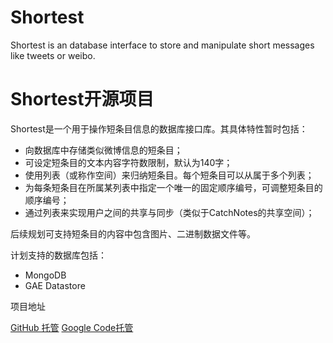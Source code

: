 Shortest
========

Shortest is an database interface to store and manipulate short messages like tweets or weibo.








Shortest开源项目
==

Shortest是一个用于操作短条目信息的数据库接口库。其具体特性暂时包括：

- 向数据库中存储类似微博信息的短条目；
- 可设定短条目的文本内容字符数限制，默认为140字；
- 使用列表（或称作空间）来归纳短条目。每个短条目可以从属于多个列表；
- 为每条短条目在所属某列表中指定一个唯一的固定顺序编号，可调整短条目的顺序编号；
- 通过列表来实现用户之间的共享与同步（类似于CatchNotes的共享空间）；

后续规划可支持短条目的内容中包含图片、二进制数据文件等。

计划支持的数据库包括：

- MongoDB
- GAE Datastore

项目地址

[GitHub 托管][1]
[Google Code托管][2]


  [1]: https://github.com/funfunsay/Shortest
  [2]: https://code.google.com/p/shortest/